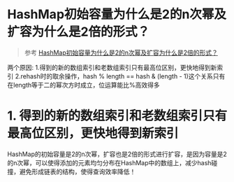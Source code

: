 # HashMap初始容量为什么是2的n次幂及扩容为什么是2倍的形式？
> 参考 [HashMap初始容量为什么是2的n次幂及扩容为什么是2倍的形式？](https://blog.csdn.net/weixin_44273302/article/details/113733422)

两个原因:
1.得到的新的数组索引和老数组索引只有最高位区别，更快地得到新索引
2.rehash时的取余操作，hash % length == hash & (length - 1)这个关系只有在length等于二的幂次方时成立，位运算能比%高效得多


# 1. 得到的新的数组索引和老数组索引只有最高位区别，更快地得到新索引

HashMap的初始容量是2的n次幂，扩容也是2倍的形式进行扩容，是因为容量是2的n次幂，可以使得添加的元素均匀分布在HashMap中的数组上，减少hash碰撞，避免形成链表的结构，使得查询效率降低！